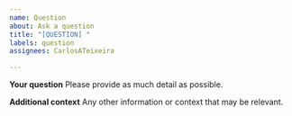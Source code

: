 ```yaml
---
name: Question
about: Ask a question
title: "[QUESTION] "
labels: question
assignees: CarlosATeixeira

---
```


**Your question**
Please provide as much detail as possible.

**Additional context**
Any other information or context that may be relevant.
